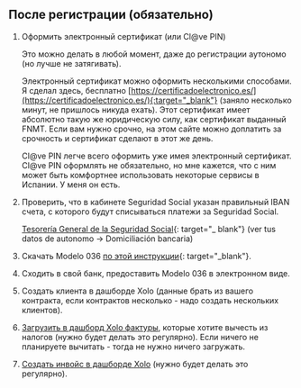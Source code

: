 ## После регистрации (обязательно)

1. Оформить электронный сертификат (или Cl@ve PIN)

   Это можно делать в любой момент, даже до регистрации аутономо (но лучше не затягивать).

   Электронный сертификат можно оформить несколькими способами. Я сделал
   здесь, бесплатно
   [https://certificadoelectronico.es/](https://certificadoelectronico.es/){:target="_blank"} (заняло несколько
   минут, не пришлось никуда ехать). Этот сертификат имеет абсолютно такую же юридическую силу, как сертификат
   выданный FNMT. Если вам нужно срочно, на этом сайте можно доплатить за срочность и сертификат сделают в этот же день.

   Cl@ve PIN легче всего оформить уже имея электронный сертификат. Cl@ve PIN оформлять не обязательно, но мне
   кажется, что с ним может быть комфортнее использовать некоторые сервисы в Испании. У меня он есть.

2. Проверить, что в кабинете Seguridad Social указан правильный IBAN счета, с
   которого будут списываться платежи за Seguridad Social.

   [Tesorería General de la Seguridad Social](https://portal.seg-social.gob.es/wps/portal/importass/importass/bienvenida){:
   target="_
   blank"} (ver tus datos de
   autonomo -> Domiciliación bancaria)

3. Скачать Modelo
   036 [по этой инструкции](https://www.xolo.io/es-en/faq/xolo-spain/category/get-started/article/i-am-already-registered-as-self-employed-where-can-i-find-my){:
   target="_blank"}.

4. Сходить в свой банк, предоставить Modelo 036 в электронном виде.

5. Создать клиента в дашборде Xolo (данные брать из вашего контракта, если
   контрактов несколько - надо создать нескольких клиентов).

6. [Загрузить в дашборд Xolo фактуры](#налоговые-вычеты-и-льготы), которые
   хотите вычесть из налогов (нужно будет делать это регулярно).
   Если ничего не планируете вычитать - тогда не нужно ничего загружать.

7. [Создать инвойс в дашборде Xolo](#как-создавать-инвойс-в-xolo) (нужно
   будет делать это регулярно).
